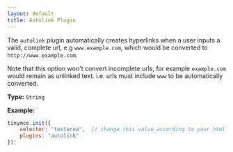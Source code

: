 ```yaml
---
layout: default
title: Autolink Plugin
---
```



The `autolink` plugin automatically creates hyperlinks when a user inputs a valid, complete url, e.g `www.example.com`, which would be converted to `http://www.example.com`.

Note that this option won't convert incomplete urls, for example `example.com` would remain as unlinked text. i.e. urls must include `www` to be automatically converted.

**Type:** `String`

**Example:**

```js
tinymce.init({
    selector: "textarea",  // change this value according to your html
    plugins: "autolink"
});
```
